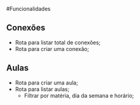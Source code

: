 #Funcionalidades

## Conexões

- Rota para listar total de conexões;
- Rota para criar uma conexão;

## Aulas

- Rota para criar uma aula;
- Rota para listar aulas;
  - Filtrar por matéria, dia da semana e horário;
